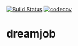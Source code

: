 [![Build Status](https://travis-ci.com/VladBaykin/dreamjob.svg?branch=master)](https://travis-ci.com/VladBaykin/dreamjob)
[![codecov](https://codecov.io/gh/VladBaykin/dreamjob/branch/master/graph/badge.svg?token=HZ4MYXBVBN)](https://codecov.io/gh/VladBaykin/dreamjob)
# dreamjob